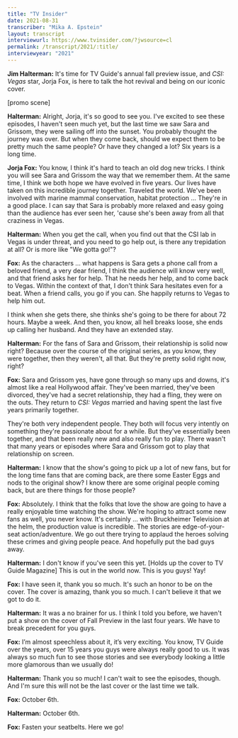 ```yaml
---
title: "TV Insider"
date: 2021-08-31
transcriber: "Mika A. Epstein"
layout: transcript
interviewurl: https://www.tvinsider.com/?jwsource=cl
permalink: /transcript/2021/:title/
interviewyear: "2021"
---
```


**Jim Halterman:** It's time for TV Guide's annual fall preview issue, and _CSI: Vegas_ star, Jorja Fox, is here to talk the hot revival and being on our iconic cover.

[promo scene]

**Halterman:** Alright, Jorja, it's so good to see you. I've excited to see these episodes, I haven't seen much yet, but the last time we saw Sara and Grissom, they were sailing off into the sunset. You probably thought the journey was over. But when they come back, should we expect them to be pretty much the same people? Or have they changed a lot? Six years is a long time.

**Jorja Fox:** You know, I think it's hard to teach an old dog new tricks. I think you will see Sara and Grissom the way that we remember them. At the same time, I think we both hope we have evolved in five years. Our lives have taken on this incredible journey together. Traveled the world. We've been involved with marine mammal conservation, habitat protection ... They're in a good place. I can say that Sara is probably more relaxed and easy going than the audience has ever seen her, 'cause she's been away from all that craziness in Vegas.

**Halterman:** When you get the call, when you find out that the CSI lab in Vegas is under threat, and you need to go help out, is there any trepidation at all? Or is more like "We gotta go!"?

**Fox:** As the characters ... what happens is Sara gets a phone call from a beloved friend, a very dear friend, I think the audience will know very well, and that friend asks her for help. That he needs her help, and to come back to Vegas. Within the context of that, I don't think Sara hesitates even for a beat. When a friend calls, you go if you can. She happily returns to Vegas to help him out.

I think when she gets there, she thinks she's going to be there for about 72 hours. Maybe a week. And then, you know, all hell breaks loose, she ends up calling her husband. And they have an extended stay.

**Halterman:** For the fans of Sara and Grissom, their relationship is solid now right? Because over the course of the original series, as you know, they were together, then they weren't, all that. But they're pretty solid right now, right?

**Fox:** Sara and Grissom yes, have gone through so many ups and downs, it's almost like a real Hollywood affair. They've been married, they've been divorced, they've had a secret relationship, they had a fling, they were on the outs. They return to _CSI: Vegas_ married and having spent the last five years primarily together.

They're both very independent people. They both will focus very intently on something they're passionate about for a while. But they've essentially been together, and that been really new and also really fun to play. There wasn't that many years or episodes where Sara and Grissom got to play that relationship on screen.

**Halterman:** I know that the show's going to pick up a lot of new fans, but for the long time fans that are coming back, are there some Easter Eggs and nods to the original show? I know there are some original people coming back, but are there things for those people?

**Fox:** Absolutely. I think that the folks that love the show are going to have a really enjoyable time watching the show. We're hoping to attract some new fans as well, you never know. It's certainly ... with Bruckheimer Television at the helm, the production value is incredible. The stories are edge-of-your-seat action/adventure. We go out there trying to applaud the heroes solving these crimes and giving people peace. And hopefully put the bad guys away.

**Halterman:** I don't know if you've seen this yet. [Holds up the cover to TV Guide Magazine] This is out in the world now. This is you guys! Yay!

**Fox:** I have seen it, thank you so much. It's such an honor to be on the cover. The cover is amazing, thank you so much. I can't believe it that we got to do it.

**Halterman:** It was a no brainer for us. I think I told you before, we haven't put a show on the cover of Fall Preview in the last four years. We have to break precedent for you guys.

**Fox:** I’m almost speechless about it, it’s very exciting. You know, TV Guide over the years, over 15 years you guys were always really good to us. It was always so much fun to see those stories and see everybody looking a little more glamorous than we usually do!

**Halterman:** Thank you so much! I can't wait to see the episodes, though. And I'm sure this will not be the last cover or the last time we talk.

**Fox:** October 6th.

**Halterman:** October 6th.

**Fox:** Fasten your seatbelts. Here we go!
